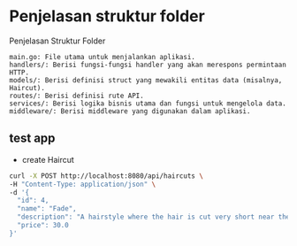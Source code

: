 # Penjelasan struktur folder

Penjelasan Struktur Folder

    main.go: File utama untuk menjalankan aplikasi.
    handlers/: Berisi fungsi-fungsi handler yang akan merespons permintaan HTTP.
    models/: Berisi definisi struct yang mewakili entitas data (misalnya, Haircut).
    routes/: Berisi definisi rute API.
    services/: Berisi logika bisnis utama dan fungsi untuk mengelola data.
    middleware/: Berisi middleware yang digunakan dalam aplikasi.

## test app

- create Haircut

```bash
curl -X POST http://localhost:8080/api/haircuts \
-H "Content-Type: application/json" \
-d '{
  "id": 4,
  "name": "Fade",
  "description": "A hairstyle where the hair is cut very short near the skin and gradually gets longer.",
  "price": 30.0
}'
```
